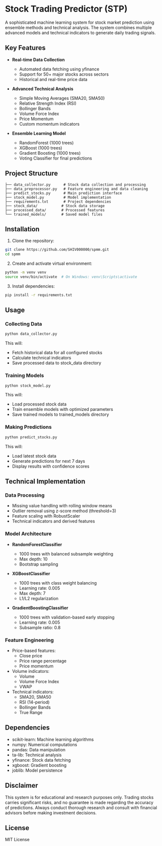 # Stock Trading Predictor (STP)

A sophisticated machine learning system for stock market prediction using ensemble methods and technical analysis. The system combines multiple advanced models and technical indicators to generate daily trading signals.

## Key Features

- **Real-time Data Collection**
  - Automated data fetching using yfinance
  - Support for 50+ major stocks across sectors
  - Historical and real-time price data

- **Advanced Technical Analysis**
  - Simple Moving Averages (SMA20, SMA50)
  - Relative Strength Index (RSI)
  - Bollinger Bands
  - Volume Force Index
  - Price Momentum
  - Custom momentum indicators

- **Ensemble Learning Model**
  - RandomForest (1000 trees)
  - XGBoost (1000 trees)
  - Gradient Boosting (1000 trees)
  - Voting Classifier for final predictions

## Project Structure

```
├── data_collector.py      # Stock data collection and processing
├── data_preprocessor.py   # Feature engineering and data cleaning
├── predict_stocks.py      # Main prediction interface
├── stock_model.py         # Model implementation
├── requirements.txt       # Project dependencies
├── stock_data/           # Stock data storage
├── processed_data/       # Processed features
└── trained_models/       # Saved model files
```

## Installation

1. Clone the repository:
```bash
git clone https://github.com/SHIV000000/spmm.git
cd spmm
```

2. Create and activate virtual environment:
```bash
python -m venv venv
source venv/bin/activate  # On Windows: venv\Scripts\activate
```

3. Install dependencies:
```bash
pip install -r requirements.txt
```

## Usage

### Collecting Data
```bash
python data_collector.py
```
This will:
- Fetch historical data for all configured stocks
- Calculate technical indicators
- Save processed data to stock_data directory

### Training Models
```bash
python stock_model.py
```
This will:
- Load processed stock data
- Train ensemble models with optimized parameters
- Save trained models to trained_models directory

### Making Predictions
```bash
python predict_stocks.py
```
This will:
- Load latest stock data
- Generate predictions for next 7 days
- Display results with confidence scores

## Technical Implementation

### Data Processing
- Missing value handling with rolling window means
- Outlier removal using z-score method (threshold=3)
- Feature scaling with RobustScaler
- Technical indicators and derived features

### Model Architecture
- **RandomForestClassifier**
  - 1000 trees with balanced subsample weighting
  - Max depth: 10
  - Bootstrap sampling

- **XGBoostClassifier**
  - 1000 trees with class weight balancing
  - Learning rate: 0.005
  - Max depth: 7
  - L1/L2 regularization

- **GradientBoostingClassifier**
  - 1000 trees with validation-based early stopping
  - Learning rate: 0.005
  - Subsample ratio: 0.8

### Feature Engineering
- Price-based features:
  * Close price
  * Price range percentage
  * Price momentum
- Volume indicators:
  * Volume
  * Volume Force Index
  * VWAP
- Technical indicators:
  * SMA20, SMA50
  * RSI (14-period)
  * Bollinger Bands
  * True Range

## Dependencies

- scikit-learn: Machine learning algorithms
- numpy: Numerical computations
- pandas: Data manipulation
- ta-lib: Technical analysis
- yfinance: Stock data fetching
- xgboost: Gradient boosting
- joblib: Model persistence

## Disclaimer

This system is for educational and research purposes only. Trading stocks carries significant risks, and no guarantee is made regarding the accuracy of predictions. Always conduct thorough research and consult with financial advisors before making investment decisions.

## License

MIT License